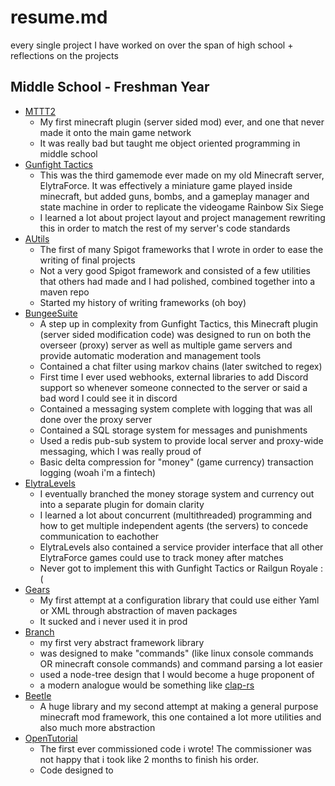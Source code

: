 # resume.md
every single project I have worked on over the span of high school + reflections on the projects

## Middle School - Freshman Year
- [MTTT2](https://github.com/auriium/MTTT2)
  - My first minecraft plugin (server sided mod) ever, and one that never made it onto the main game network
  - It was really bad but taught me object oriented programming in middle school
- [Gunfight Tactics](https://github.com/auriium/GFT.git)
  - This was the third gamemode ever made on my old Minecraft server, ElytraForce. It was effectively a miniature game played inside minecraft, but added guns, bombs, and a gameplay manager and state machine in order to replicate the videogame Rainbow Six Siege
  - I learned a lot about project layout and project management rewriting this in order to match the rest of my server's code standards
- [AUtils](https://github.com/auriium/AUtils)
  - The first of many Spigot frameworks that I wrote in order to ease the writing of final projects
  - Not a very good Spigot framework and consisted of a few utilities that others had made and I had polished, combined together into a maven repo
  - Started my history of writing frameworks (oh boy)
- [BungeeSuite](https://github.com/auriium/BungeeSuite)
  - A step up in complexity from Gunfight Tactics, this Minecraft plugin (server sided modification code) was designed to run on both the overseer (proxy) server as well as multiple game servers and provide automatic moderation and management tools
  - Contained a chat filter using markov chains (later switched to regex)
  - First time I ever used webhooks, external libraries to add Discord support so whenever someone connected to the server or said a bad word I could see it in discord
  - Contained a messaging system complete with logging that was all done over the proxy server
  - Contained a SQL storage system for messages and punishments
  - Used a redis pub-sub system to provide local server and proxy-wide messaging, which I was really proud of
  - Basic delta compression for "money" (game currency) transaction logging (woah i'm a fintech)
- [ElytraLevels](https://github.com/auriium/ElytraLevels)
  - I eventually branched the money storage system and currency out into a separate plugin for domain clarity
  - I learned a lot about concurrent (multithreaded) programming and how to get multiple independent agents (the servers) to concede communication to eachother
  - ElytraLevels also contained a service provider interface that all other ElytraForce games could use to track money after matches
  - Never got to implement this with Gunfight Tactics or Railgun Royale :(
- [Gears](https://github.com/auriium/Gears)
  - My first attempt at a configuration library that could use either Yaml or XML through abstraction of maven packages
  - It sucked and i never used it in prod
- [Branch](https://github.com/auriium/Branch)
  - my first very abstract framework library
  - was designed to make "commands" (like linux console commands OR minecraft console commands) and command parsing a lot easier
  - used a node-tree design that I would become a huge proponent of
  - a modern analogue would be something like [clap-rs](https://github.com/clap-rs/clap)
- [Beetle](https://github.com/auriium/Beetle)
  - A huge library and my second attempt at making a general purpose minecraft mod framework, this one contained a lot more utilities and also much more abstraction
- [OpenTutorial](https://github.com/auriium/OpenTutorial)
  - The first ever commissioned code i wrote! The commissioner was not happy that i took like 2 months to finish his order.
  - Code designed to 
